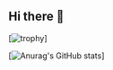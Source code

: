 ## Hi there 👋
[![trophy](https://github-profile-trophy.vercel.app/?username=ThunPao&theme=onedark)]

[![Anurag's GitHub stats](https://github-readme-stats.vercel.app/api/top-langs/?username=ThunPao&show_icons=true&theme=radical)]
<!--
**ThunPao/ThunPao** is a ✨ _special_ ✨ repository because its `README.md` (this file) appears on your GitHub profile.

Here are some ideas to get you started:

- 🔭 I’m currently working on ...
- 🌱 I’m currently learning ...
- 👯 I’m looking to collaborate on ...
- 🤔 I’m looking for help with ...
- 💬 Ask me about ...
- 📫 How to reach me: ...
- 😄 Pronouns: ...
- ⚡ Fun fact: ...
-->
